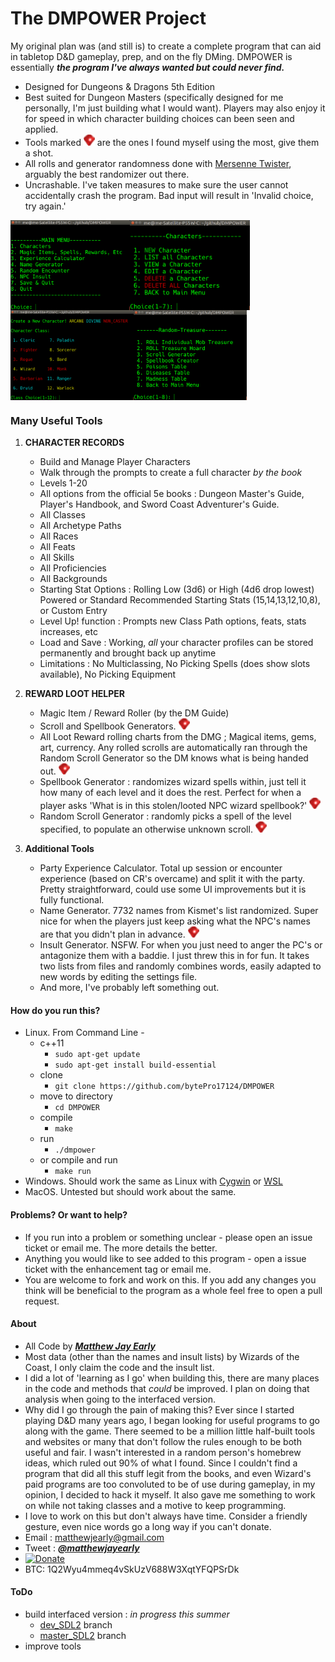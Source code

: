 
# The DMPOWER Project


My original plan was (and still is) to create a complete program that can aid in tabletop D&D gameplay, prep, and on the fly DMing. DMPOWER is essentially **_the program I've always wanted but could never find._** 
 * Designed for Dungeons & Dragons 5th Edition
 * Best suited for Dungeon Masters (specifically designed for me personally, I'm just building what I would want). Players may also enjoy it for speed in which character building choices can been seen and applied.  
 * Tools marked ![tinyredgem](img/tinyredgem.png) are the ones I found myself using the most, give them a shot.
 * All rolls and generator randomness done with [Mersenne Twister](https://en.wikipedia.org/wiki/Mersenne_Twister), arguably the best randomizer out there.
 * Uncrashable. I've taken measures to make sure the user cannot accidentally crash the program. Bad input will result in 'Invalid choice, try again.'

<img src="img/cliscreenshot.png" height="144px" align="left">

<img src="img/cliscreenshot_characters.png" height="144px" align="left">

<img src="img/cliscreenshot_characters2.png" height="144px" align="left">

<img src="img/cliscreenshot_treasure.png" height="144px" align="center">

### Many Useful Tools

1. **CHARACTER RECORDS** 

    * Build and Manage Player Characters
    * Walk through the prompts to create a full character _by the book_
    * Levels 1-20
    * All options from the official 5e books : Dungeon Master's Guide, Player's Handbook, and Sword Coast Adventurer's Guide.  
    * All Classes
    * All Archetype Paths
    * All Races
    * All Feats 
    * All Skills 
    * All Proficiencies 
    * All Backgrounds
    * Starting Stat Options : Rolling Low (3d6) or High (4d6 drop lowest) Powered or Standard Recommended Starting Stats (15,14,13,12,10,8), or Custom Entry
    * Level Up! function : Prompts new Class Path options, feats, stats increases, etc
    * Load and Save : Working, _all_ your character profiles can be stored permanently and brought back up anytime
    * Limitations : No Multiclassing, No Picking Spells (does show slots available), No Picking Equipment


2. **REWARD LOOT HELPER** 

    * Magic Item / Reward Roller (by the DM Guide)
    * Scroll and Spellbook Generators. ![tinyredgem](img/tinyredgem.png)  
    * All Loot Reward rolling charts from the DMG ; Magical items, gems, art, currency. Any rolled scrolls are automatically ran through the Random Scroll Generator so the DM knows what is being handed out. ![tinyredgem](img/tinyredgem.png) 
    * Spellbook Generator : randomizes wizard spells within, just tell it how many of each level and it does the rest. Perfect for when a player asks 'What is in this stolen/looted NPC wizard spellbook?' ![tinyredgem](img/tinyredgem.png) 
    * Random Scroll Generator : randomly picks a spell of the level specified, to populate an otherwise unknown scroll. ![tinyredgem](img/tinyredgem.png) 

3. **Additional Tools**  

    * Party Experience Calculator. Total up session or encounter experience (based on CR's overcame) and split it with the party. Pretty straightforward, could use some UI improvements but it is fully functional.
    * Name Generator. 7732 names from Kismet's list randomized. Super nice for when the players just keep asking what the NPC's names are that you didn't plan in advance. ![tinyredgem](img/tinyredgem.png)   
    * Insult Generator. NSFW. For when you just need to anger the PC's or antagonize them with a baddie. I just threw this in for fun. It takes two lists from files and randomly combines words, easily adapted to new words by editing the settings file.
    * And more, I've probably left something out.

#### How do you run this?  

* Linux. From Command Line -
    * c++11  
        * ````sudo apt-get update````
        * ````sudo apt-get install build-essential````
    * clone
        * ````git clone https://github.com/bytePro17124/DMPOWER````
    * move to directory
        * ````cd DMPOWER````
	* compile 
		* ````make````
	* run 
		* ````./dmpower````
	* or compile and run 
		* ````make run````
* Windows. Should work the same as Linux with [Cygwin](https://www.cygwin.com/) or [WSL](https://msdn.microsoft.com/commandline/wsl/about)
* MacOS. Untested but should work about the same.


#### Problems? Or want to help?
  
* If you run into a problem or something unclear - please open an issue ticket or email me. The more details the better.  
* Anything you would like to see added to this program - open a issue ticket with the enhancement tag or email me.  
* You are welcome to fork and work on this. If you add any changes you think will be beneficial to the program as a whole feel free to open a pull request.

#### About

* All Code by [**_Matthew Jay Early_**](https://twitter.com/matthewjayearly) 
* Most data (other than the names and insult lists) by Wizards of the Coast, I only claim the code and the insult list.
* I did a lot of 'learning as I go' when building this, there are many places in the code and methods that _could_ be improved. I plan on doing that analysis when going to the interfaced version.
* Why did I go through the pain of making this? Ever since I started playing D&D many years ago, I began looking for useful programs to go along with the game. There seemed to be a million little half-built tools and websites or many that don't follow the rules enough to be both useful and fair. I wasn't interested in a random person's homebrew ideas, which ruled out 90% of what I found. Since I couldn't find a program that did all this stuff legit from the books, and even Wizard's paid programs are too convoluted to be of use during gameplay, in my opinion, I decided to hack it myself. It also gave me something to work on while not taking classes and a motive to keep programming.
* I love to work on this but don't always have time. Consider a friendly gesture, even nice words go a long way if you can't donate.
* Email : [matthewjearly@gmail.com](mailto::matthewjearly@gmail.com) 
* Tweet : [**_@matthewjayearly_**](https://twitter.com/matthewjayearly) 
* [![Donate](https://img.shields.io/badge/Donate-PayPal-green.svg)](https://www.paypal.com/cgi-bin/webscr?cmd=_s-xclick&hosted_button_id=982RBXVEKD9Z8)
* BTC: 1Q2Wyu4mmeq4vSkUzV688W3XqtYFQPSrDk

#### ToDo
* build interfaced version : _in progress this summer_ 
    * [dev_SDL2](https://github.com/bytePro17124/DMPOWER/tree/dev_SDL2) branch 
    * [master_SDL2](https://github.com/bytePro17124/DMPOWER/tree/master_SDL2) branch
* improve tools
